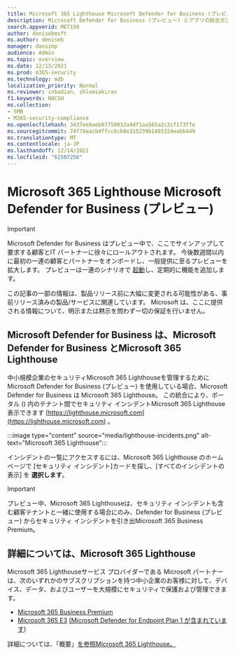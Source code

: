 ```yaml
---
title: Microsoft 365 Lighthouse Microsoft Defender for Business (プレビュー)
description: Microsoft Defender for Business (プレビュー) とアプリの統合方法Microsoft 365 Lighthouse
search.appverid: MET150
author: denisebmsft
ms.author: deniseb
manager: dansimp
audience: Admin
ms.topic: overview
ms.date: 12/13/2021
ms.prod: m365-security
ms.technology: mdb
localization_priority: Normal
ms.reviewer: inbadian, shlomiakirav
f1.keywords: NOCSH
ms.collection:
- SMB
- M365-security-compliance
ms.openlocfilehash: 3437ee8aeb07750032a4df1aa565a2c2cf173ffe
ms.sourcegitcommit: 74f79aacb4ffcc6cb0e315239b1493324eabb449
ms.translationtype: MT
ms.contentlocale: ja-JP
ms.lasthandoff: 12/14/2021
ms.locfileid: "61507256"
---
```

# <a name="microsoft-365-lighthouse-and-microsoft-defender-for-business-preview"></a>Microsoft 365 Lighthouse Microsoft Defender for Business (プレビュー)

> [!IMPORTANT]
> Microsoft Defender for Business はプレビュー中で、ここでサインアップして要求する顧客と[](https://aka.ms/mdb-preview)IT パートナーに徐々にロールアウトされます。 今後数週間以内に最初の一連の顧客とパートナーをオンボードし、一般提供に至るプレビューを拡大します。 プレビューは一連のシナリオで [起動](mdb-tutorials.md#try-these-preview-scenarios)し、定期的に機能を追加します。
> 
> この記事の一部の情報は、製品リリース前に大幅に変更される可能性がある、事前リリース済みの製品/サービスに関連しています。 Microsoft は、ここに提供される情報について、明示または黙示を問わず一切の保証を行いません。 

## <a name="microsoft-defender-for-business-integrates-with-microsoft-365-lighthouse"></a>Microsoft Defender for Business は、Microsoft Defender for Business とMicrosoft 365 Lighthouse

中小規模企業のセキュリティMicrosoft 365 Lighthouseを管理するために Microsoft Defender for Business (プレビュー) を使用している場合、Microsoft Defender for Business は Microsoft 365 Lighthouse。 この統合により、ポータル () 内のテナント間でセキュリティ インシデントMicrosoft 365 Lighthouse表示できます [https://lighthouse.microsoft.com](https://lighthouse.microsoft.com) 。 

:::image type="content" source="media/lighthouse-incidents.png" alt-text="Microsoft 365 Lighthouse":::

インシデントの一覧にアクセスするには、Microsoft 365 Lighthouse のホーム ページで [セキュリティ インシデント]カードを探し、[すべてのインシデントの表示] を **選択します**。

> [!IMPORTANT]
> プレビュー中、Microsoft 365 Lighthouseは、セキュリティ インシデントも含む顧客テナントと一緒に使用する場合にのみ、Defender for Business (プレビュー) からセキュリティ インシデントを引き出Microsoft 365 Business Premium。

## <a name="learn-more-about-microsoft-365-lighthouse"></a>詳細については、Microsoft 365 Lighthouse

Microsoft 365 Lighthouseサービス プロバイダーである Microsoft パートナーは、次のいずれかのサブスクリプションを持つ中小企業のお客様に対して、デバイス、データ、およびユーザーを大規模にセキュリティで保護および管理できます。

- [Microsoft 365 Business Premium](../../admin/admin-overview/what-is-microsoft-365.md)
- [Microsoft 365 E3](../../enterprise/microsoft-365-overview.md) [(Microsoft Defender for Endpoint Plan 1 が含まれています](../defender-endpoint/defender-endpoint-plan-1.md))

詳細については、「概要」[を参照Microsoft 365 Lighthouse。](../../lighthouse/m365-lighthouse-overview.md)